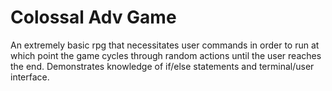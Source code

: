Colossal Adv Game
=================

An extremely basic rpg that necessitates user commands in order to run at which point the game cycles through random actions until the user reaches the end.  Demonstrates knowledge of if/else statements and terminal/user interface.